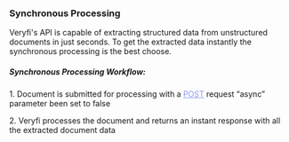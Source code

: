 <h3 className="h3-title" id="synchronous-response-new-api-docs">Synchronous Processing</h3> 

<p className="p-text">Veryfi's API is capable of extracting structured data from unstructured documents in just seconds. To get the extracted data instantly the synchronous processing is the best choose.</p>

<h5 className="h5-title">Synchronous Processing Workflow:</h5>

<p className="p-text-list">1. Document is submitted for processing with a <a className="p-text-list" href="/api/docs/api-docs-v2/#/paths/api-v8-partner-documents/post" style="color: #8B99EE;">POST</a> request “async” parameter been set to false</p>
<p className="p-text-list">2. Veryfi processes the document and returns an instant response with all the extracted document data</p>
